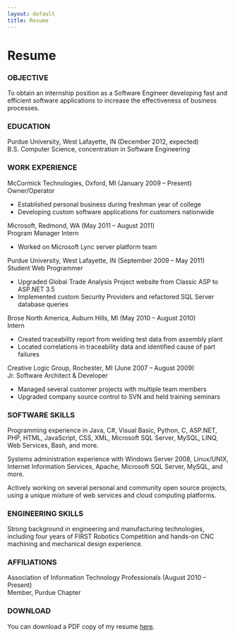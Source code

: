 ```yaml
---
layout: default
title: Resume
---
```


# Resume

### OBJECTIVE

To obtain an internship position as a Software Engineer developing fast and efficient software applications to increase the effectiveness of business processes.

### EDUCATION

Purdue University, West Lafayette, IN (December 2012, expected)  
B.S. Computer Science, concentration in Software Engineering

### WORK EXPERIENCE

McCormick Technologies, Oxford, MI (January 2009 – Present)  
Owner/Operator  
-   Established personal business during freshman year of college  
-   Developing custom software applications for customers nationwide  

Microsoft, Redmond, WA (May 2011 – August 2011)  
Program Manager Intern  
-   Worked on Microsoft Lync server platform team  

Purdue University, West Lafayette, IN (September 2009 – May 2011)  
Student Web Programmer  
-   Upgraded Global Trade Analysis Project website from Classic ASP to ASP.NET 3.5  
-   Implemented custom Security Providers and refactored SQL Server database queries  

Brose North America, Auburn Hills, MI (May 2010 – August 2010)  
Intern  
-   Created traceability report from welding test data from assembly plant  
-   Located correlations in traceability data and identified cause of part failures  

Creative Logic Group, Rochester, MI (June 2007 – August 2009)  
Jr. Software Architect & Developer  
-   Managed several customer projects with multiple team members  
-   Upgraded company source control to SVN and held training seminars  

### SOFTWARE SKILLS

Programming experience in Java, C#, Visual Basic, Python, C, ASP.NET, PHP, HTML, JavaScript, CSS, XML, Microsoft SQL Server, MySQL, LINQ, Web Services, Bash, and more.

Systems administration experience with Windows Server 2008, Linux/UNIX, Internet Information Services, Apache, Microsoft SQL Server, MySQL, and more.

Actively working on several personal and community open source projects, using a unique mixture of web services and cloud computing platforms.

### ENGINEERING SKILLS

Strong background in engineering and manufacturing technologies, including four years of FIRST Robotics Competition and hands-on CNC machining and mechanical design experience.

### AFFILIATIONS

Association of Information Technology Professionals (August 2010 – Present)  
Member, Purdue Chapter

### DOWNLOAD

You can download a PDF copy of my resume [here](matt_mccormick.pdf).

